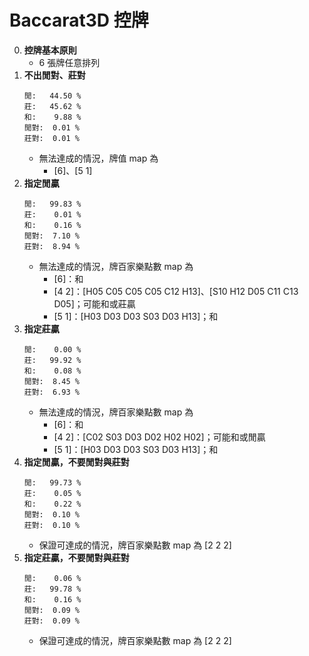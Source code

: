 Baccarat3D 控牌
=========================
0. **控牌基本原則**
	- 6 張牌任意排列
0. **不出閒對、莊對**
	~~~
	閒:   44.50 %
	莊:   45.62 %
	和:    9.88 %
	閒對:  0.01 %
	莊對:  0.01 %
	~~~
	- 無法達成的情況，牌值 map 為
		- [6]、[5 1]
0. **指定閒贏**
	~~~
	閒:   99.83 %
	莊:    0.01 %
	和:    0.16 %
	閒對:  7.10 %
	莊對:  8.94 %
	~~~
	- 無法達成的情況，牌百家樂點數 map 為
		- [6]：和
		- [4 2]：[H05 C05 C05 C05 C12 H13]、[S10 H12 D05 C11 C13 D05]；可能和或莊贏
		- [5 1]：[H03 D03 D03 S03 D03 H13]；和
0. **指定莊贏**
	~~~
	閒:    0.00 %
	莊:   99.92 %
	和:    0.08 %
	閒對:  8.45 %
	莊對:  6.93 %
	~~~
	- 無法達成的情況，牌百家樂點數 map 為
		- [6]：和
		- [4 2]：[C02 S03 D03 D02 H02 H02]；可能和或閒贏
		- [5 1]：[H03 D03 D03 S03 D03 H13]；和
0. **指定閒贏，不要閒對與莊對**
	~~~
	閒:   99.73 %
	莊:    0.05 %
	和:    0.22 %
	閒對:  0.10 %
	莊對:  0.10 %
	~~~
	- 保證可達成的情況，牌百家樂點數 map 為 [2 2 2]
0. **指定莊贏，不要閒對與莊對**
	~~~
    閒:    0.06 %
    莊:   99.78 %
    和:    0.16 %
    閒對:  0.09 %
    莊對:  0.09 %
	~~~
	- 保證可達成的情況，牌百家樂點數 map 為 [2 2 2]